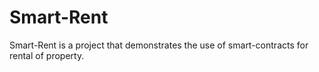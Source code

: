 # Smart-Rent

Smart-Rent is a project that demonstrates the use of smart-contracts for rental of property.
